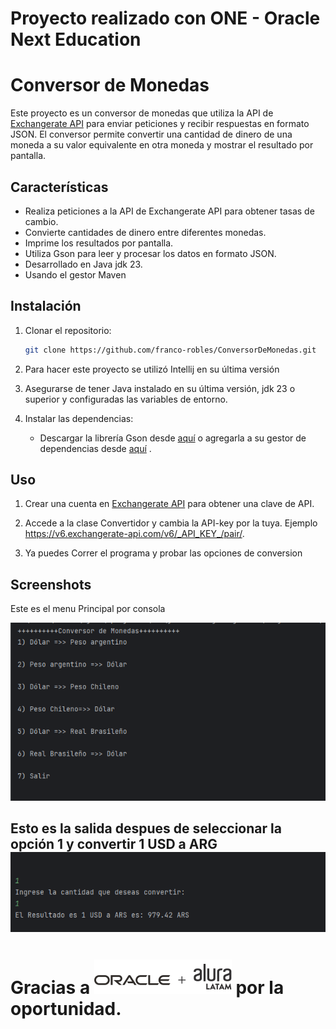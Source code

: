 
# Proyecto realizado con ONE - Oracle Next Education

# Conversor de Monedas

Este proyecto es un conversor de monedas que utiliza la API de [Exchangerate API](https://app.exchangerate-api.com) para enviar peticiones y recibir respuestas en formato JSON. El conversor permite convertir una cantidad de dinero de una moneda a su valor equivalente en otra moneda y mostrar el resultado por pantalla.

## Características

- Realiza peticiones a la API de Exchangerate API para obtener tasas de cambio.
- Convierte cantidades de dinero entre diferentes monedas.
- Imprime los resultados por pantalla.
- Utiliza Gson para leer y procesar los datos en formato JSON.
- Desarrollado en Java jdk 23.
- Usando el gestor Maven 
  
## Instalación

1. Clonar el repositorio:
    ```sh
    git clone https://github.com/franco-robles/ConversorDeMonedas.git
    ```

2. Para hacer este proyecto se utilizó Intellij en su última versión
3. Asegurarse de tener Java instalado en su última versión, jdk 23 o superior y configuradas las variables de entorno.

4. Instalar las dependencias:
    - Descargar la librería Gson desde [aquí](https://github.com/google/gson) o agregarla a su gestor de dependencias desde [aquí]([https://github.com/google/gson](https://mvnrepository.com/artifact/com.google.code.gson/gson)) .
  
      
## Uso

1. Crear una cuenta en [Exchangerate API](https://app.exchangerate-api.com) para obtener una clave de API.

2. Accede a la clase Convertidor y cambia la API-key por la tuya. Ejemplo https://v6.exchangerate-api.com/v6/_API_KEY_/pair/.

3. Ya puedes Correr el programa y probar las opciones de conversion

## Screenshots
Este es el menu Principal por consola 

![Menú Principal](screenshots/MenuPrincipal.png)

Esto es la salida despues de seleccionar la opción 1 y convertir 1 USD a ARG
![salida](screenshots/Salida.png)
-----------------------------------------------------------------------------------------
# Gracias a ![oracle + alura](screenshots/OracleAlura.png) por la oportunidad.
